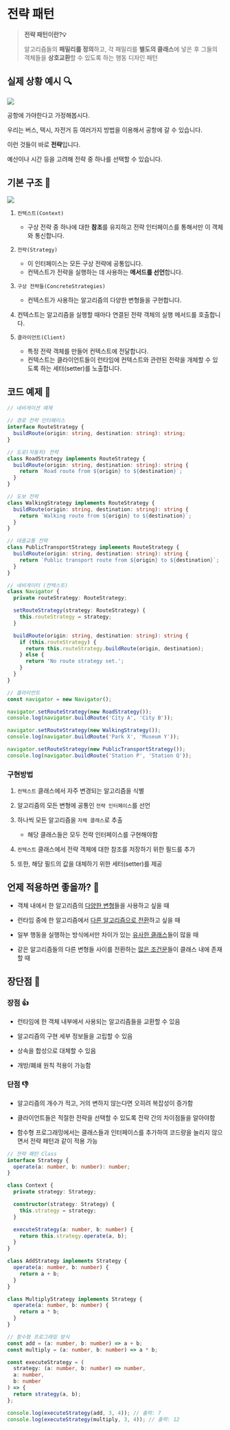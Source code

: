 # 전략 패턴

> **전략 패턴이란?💡**
>
> 알고리즘들의 **패밀리를 정의**하고, 각 패밀리를 **별도의 클래스**에 넣은 후 그들의 객체들을 **상호교환**할 수 있도록 하는 행동 디자인 패턴

## 실제 상황 예시 🔍

![](https://velog.velcdn.com/images/yongvelopeer/post/5dc1f713-7444-4195-a94d-80035807bfb6/image.png)

공항에 가야한다고 가정해봅시다.

우리는 버스, 택시, 자전거 등 여러가지 방법을 이용해서 공항에 갈 수 있습니다.

이런 것들이 바로 **전략**입니다.

예산이나 시간 등을 고려해 전략 중 하나를 선택할 수 있습니다.

## 기본 구조 📂

![](https://velog.velcdn.com/images/yongvelopeer/post/7fe415f8-06a8-4962-95fa-3344cf1c5fc2/image.png)

1. `컨텍스트(Context)`

   - 구상 전략 중 하나에 대한 **참조**를 유지하고 전략 인터페이스를 통해서만 이 객체와 통신합니다.

2. `전략(Strategy)`

   - 이 인터페이스는 모든 구상 전략에 공통입니다.
   - 컨텍스트가 전략을 실행하는 데 사용하는 **메서드를 선언**합니다.

3. `구상 전략들(ConcreteStrategies)`

   - 컨텍스트가 사용하는 알고리즘의 다양한 변형들을 구현합니다.

4. 컨텍스트는 알고리즘을 실행할 때마다 연결된 전략 객체의 실행 메서드를 호출합니다.

5. `클라이언트(Client)`
   - 특정 전략 객체를 만들어 컨텍스트에 전달합니다.
   - 컨텍스트는 클라이언트들이 런타임에 컨텍스트와 관련된 전략을 개체할 수 있도록 하는 세터(setter)를 노출합니다.

## 코드 예제 📖

```typescript
// 네비게이션 예제

// 경로 전략 인터페이스
interface RouteStrategy {
  buildRoute(origin: string, destination: string): string;
}

// 도로(자동차) 전략
class RoadStrategy implements RouteStrategy {
  buildRoute(origin: string, destination: string): string {
    return `Road route from ${origin} to ${destination}`;
  }
}

// 도보 전략
class WalkingStrategy implements RouteStrategy {
  buildRoute(origin: string, destination: string): string {
    return `Walking route from ${origin} to ${destination}`;
  }
}

// 대중교통 전략
class PublicTransportStrategy implements RouteStrategy {
  buildRoute(origin: string, destination: string): string {
    return `Public transport route from ${origin} to ${destination}`;
  }
}

// 네비게이터 (컨텍스트)
class Navigator {
  private routeStrategy: RouteStrategy;

  setRouteStrategy(strategy: RouteStrategy) {
    this.routeStrategy = strategy;
  }

  buildRoute(origin: string, destination: string): string {
    if (this.routeStrategy) {
      return this.routeStrategy.buildRoute(origin, destination);
    } else {
      return 'No route strategy set.';
    }
  }
}

// 클라이언트
const navigator = new Navigator();

navigator.setRouteStrategy(new RoadStrategy());
console.log(navigator.buildRoute('City A', 'City B'));

navigator.setRouteStrategy(new WalkingStrategy());
console.log(navigator.buildRoute('Park X', 'Museum Y'));

navigator.setRouteStrategy(new PublicTransportStrategy());
console.log(navigator.buildRoute('Station P', 'Station Q'));
```

### 구현방법

1. `컨텍스트` 클래스에서 자주 변경되는 알고리즘을 식별

2. 알고리즘의 모든 변형에 공통인 `전략 인터페이스`를 선언

3. 하나씩 모든 알고리즘을 `자체 클래스`로 추출

   - 해당 클래스들은 모두 전략 인터페이스를 구현해야함

4. `컨텍스트` 클래스에서 전략 객체에 대한 참조를 저장하기 위한 필드를 추가

5. 또한, 해당 필드의 값을 대체하기 위한 세터(setter)를 제공

## 언제 적용하면 좋을까? 🧐

- 객체 내에서 한 알고리즘의 <U>다양한 변형</U>들을 사용하고 싶을 때

- 런타임 중에 한 알고리즘에서 <U>다른 알고리즘으로 전환</U>하고 싶을 때

- 일부 행동을 실행하는 방식에서만 차이가 있는 <U>유사한 클래스</U>들이 많을 때

- 같은 알고리즘들의 다른 변형들 사이를 전환하는 <U>많은 조건문</U>들이 클래스 내에 존재할 때

## 장단점 💫

### 장점 👍

- 런타임에 한 객체 내부에서 사용되는 알고리즘들을 교환할 수 있음

- 알고리즘의 구현 세부 정보들을 고립할 수 있음

- 상속을 합성으로 대체할 수 있음

- 개방/폐쇄 원칙 적용이 가능함

### 단점 👎

- 알고리즘의 개수가 적고, 거의 변하지 않는다면 오히려 복잡성이 증가함

- 클라이언트들은 적절한 전략을 선택할 수 있도록 전략 간의 차이점들을 알아야함

- 함수형 프로그래밍에서는 클래스들과 인터페이스를 추가하여 코드량을 늘리지 않으면서 전략 패턴과 같이 적용 가능

```typescript
// 전략 패턴 Class
interface Strategy {
  operate(a: number, b: number): number;
}

class Context {
  private strategy: Strategy;

  constructor(strategy: Strategy) {
    this.strategy = strategy;
  }

  executeStrategy(a: number, b: number) {
    return this.strategy.operate(a, b);
  }
}

class AddStrategy implements Strategy {
  operate(a: number, b: number) {
    return a + b;
  }
}

class MultiplyStrategy implements Strategy {
  operate(a: number, b: number) {
    return a * b;
  }
}

// 함수형 프로그래밍 방식
const add = (a: number, b: number) => a + b;
const multiply = (a: number, b: number) => a * b;

const executeStrategy = (
  strategy: (a: number, b: number) => number,
  a: number,
  b: number
) => {
  return strategy(a, b);
};

console.log(executeStrategy(add, 3, 4)); // 출력: 7
console.log(executeStrategy(multiply, 3, 4)); // 출력: 12
```

